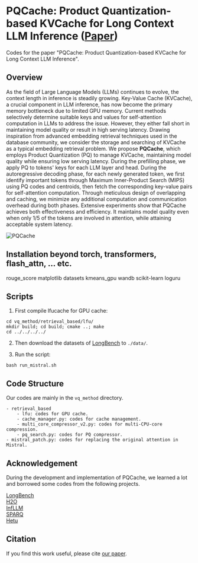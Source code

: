 # PQCache: Product Quantization-based KVCache for Long Context LLM Inference ([Paper](https://arxiv.org/abs/2407.12820))

Codes for the paper "PQCache: Product Quantization-based KVCache for Long Context LLM Inference".


## Overview


As the field of Large Language Models (LLMs) continues to evolve, the context length in inference is steadily growing.
Key-Value Cache (KVCache), a crucial component in LLM inference, has now become the primary memory bottleneck due to limited GPU memory. 
Current methods selectively determine suitable keys and values for self-attention computation in LLMs to address the issue.
However, they either fall short in maintaining model quality or result in high serving latency.
Drawing inspiration from advanced embedding retrieval techniques used in the database community, we consider the storage and searching of KVCache as a typical embedding retrieval problem.
We propose **PQCache**, which employs Product Quantization (PQ) to manage KVCache, maintaining model quality while ensuring low serving latency.
During the prefilling phase, we apply PQ to tokens' keys for each LLM layer and head.
During the autoregressive decoding phase, for each newly generated token, we first identify important tokens through Maximum Inner-Product Search (MIPS) using PQ codes and centroids, then fetch the corresponding key-value pairs for self-attention computation.
Through meticulous design of overlapping and caching, we minimize any additional computation and communication overhead during both phases.
Extensive experiments show that PQCache achieves both effectiveness and efficiency. It maintains model quality even when only 1/5 of the tokens are involved in attention, while attaining acceptable system latency.

![PQCache](./pqcache.png)

## Installation beyond torch, transformers, flash_attn, ... etc.
rouge_score
matplotlib
datasets
kmeans_gpu
wandb
scikit-learn
loguru

## Scripts

1. First compile lfucache for GPU cache:
```
cd vq_method/retrieval_based/lfu/
mkdir build; cd build; cmake ..; make
cd ../../../../
```

2. Then download the datasets of [LongBench](https://github.com/THUDM/LongBench) to `./data/`.

3. Run the script:
```
bash run_mistral.sh
```

## Code Structure

Our codes are mainly in the `vq_method` directory.
```
- retrieval_based
    - lfu: codes for GPU cache.
    - cache_manager.py: codes for cache management.
    - multi_core_compressor_v2.py: codes for multi-CPU-core compression.
    - pq_search.py: codes for PQ compressor.
- mistral_patch.py: codes for replacing the original attention in Mistral.
```


## Acknowledgement
During the development and implementation of PQCache, we learned a lot and borrowed some codes from the following projects.

[LongBench](https://github.com/THUDM/LongBench)  
[H2O](https://github.com/FMInference/H2O)  
[InfLLM](https://github.com/thunlp/InfLLM)  
[SPARQ](https://github.com/graphcore-research/llm-inference-research/tree/2024-01-paper)  
[Hetu](https://github.com/PKU-DAIR/Hetu)

## Citation
If you find this work useful, please cite [our paper](https://arxiv.org/abs/2407.12820).

